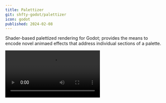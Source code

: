 ```yaml
---
title: Palettizer
git: shfty-godot/palettizer
icon: godot
published: 2024-02-08
---
```


Shader-based palettized rendering for Godot; provides the means to encode
novel animaed effects that address individual sections of a palette.

![Animated Palette Effects](video.mkv)
